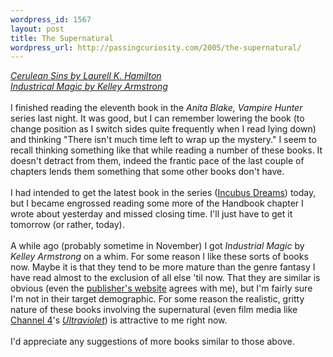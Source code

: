 ```yaml
--- 
wordpress_id: 1567
layout: post
title: The Supernatural
wordpress_url: http://passingcuriosity.com/2005/the-supernatural/
---
```

<span style="font-style: italic;"><a href="http://www.orbitbooks.co.uk/orbit/display.asp?isb=1841492019&TAG=BWC9CX5X7X9977X91T6HVD&CID=orbit">Cerulean Sins by Laurell K. Hamilton</a><br /><a href="http://www.orbitbooks.co.uk/orbit/display.asp?isb=1841493406&TAG=BWC9CX5X7X9977X91T6HVD&CID=orbit">Industrical Magic by Kelley Armstrong</a></span><br /><br />I finished reading the eleventh book in the <span style="font-style: italic;">Anita Blake, Vampire Hunter</span> series last night. It was good, but I can remember lowering the book (to change position as I switch sides quite frequently when I read lying down) and thinking "There isn't much time left to wrap up the mystery." I seem to recall thinking something like that while reading a number of these books. It doesn't detract from them, indeed the frantic pace of the last couple of chapters lends them something that some other books don't have.<br /><br />I had intended to get the latest book in the series (<a href="http://www.orbitbooks.co.uk/orbit/display.asp?isb=1841493163&TAG=BWC9CX5X7X9977X91T6HVD&CID=orbit">Incubus Dreams</a>) today, but I became engrossed reading some more of the Handbook chapter I wrote about yesterday and missed closing time. I'll just have to get it tomorrow (or rather, today).<br /><br />A while ago (probably sometime in November) I got <span style="font-style: italic;">Industrial Magic</span> by <span style="font-style: italic;">Kelley Armstrong</span> on a whim. For some reason I like these sorts of books now. Maybe it is that they tend to be more mature than the genre fantasy I have read almost to the exclusion of all else 'til now. That they are similar is obvious (even the <a href="http://www.orbitbooks.co.uk/orbit/armstrong-kelley.asp?TAG=BWC9CX5X7X9977X91T6HVD&CID=orbit#backlisttitles">publisher's website</a> agrees with me), but I'm fairly sure I'm not in their target demographic. For some reason the realistic, gritty nature of these books involving the supernatural (even film media like <a href="http://www.channel4.co.uk/">Channel 4</a>'s <a href="http://www.tvtome.com/tvtome/servlet/ShowMainServlet/showid-4940/" style="font-style: italic;">Ultraviolet</a>) is attractive to me right now.<br /><br />I'd appreciate any suggestions of more books similar to those above.
